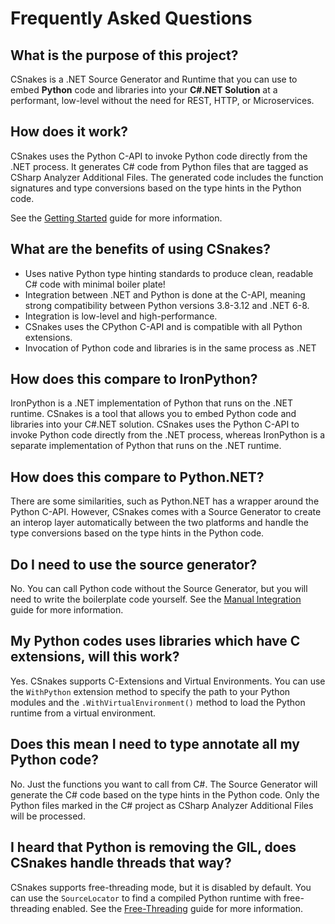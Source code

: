 # Frequently Asked Questions

## What is the purpose of this project?

CSnakes is a .NET Source Generator and Runtime that you can use to embed **Python** code and libraries into your **C#.NET Solution** at a performant, low-level without the need for REST, HTTP, or Microservices.

## How does it work?

CSnakes uses the Python C-API to invoke Python code directly from the .NET process. It generates C# code from Python files that are tagged as CSharp Analyzer Additional Files. The generated code includes the function signatures and type conversions based on the type hints in the Python code.

See the [Getting Started](../getting-started/quick-start.md) guide for more information.

## What are the benefits of using CSnakes?

- Uses native Python type hinting standards to produce clean, readable C# code with minimal boiler plate!
- Integration between .NET and Python is done at the C-API, meaning strong compatibility between Python versions 3.8-3.12 and .NET 6-8.
- Integration is low-level and high-performance.
- CSnakes uses the CPython C-API and is compatible with all Python extensions.
- Invocation of Python code and libraries is in the same process as .NET

## How does this compare to IronPython?

IronPython is a .NET implementation of Python that runs on the .NET runtime. CSnakes is a tool that allows you to embed Python code and libraries into your C#.NET solution. CSnakes uses the Python C-API to invoke Python code directly from the .NET process, whereas IronPython is a separate implementation of Python that runs on the .NET runtime.

## How does this compare to Python.NET?

There are some similarities, such as Python.NET has a wrapper around the Python C-API. However, CSnakes comes with a Source Generator to create an interop layer automatically between the two platforms and handle the type conversions based on the type hints in the Python code.

## Do I need to use the source generator?

No. You can call Python code without the Source Generator, but you will need to write the boilerplate code yourself. See the [Manual Integration](../advanced/manual-integration.md) guide for more information.

## My Python codes uses libraries which have C extensions, will this work?

Yes. CSnakes supports C-Extensions and Virtual Environments. You can use the `WithPython` extension method to specify the path to your Python modules and the `.WithVirtualEnvironment()` method to load the Python runtime from a virtual environment.

## Does this mean I need to type annotate all my Python code?

No. Just the functions you want to call from C#. The Source Generator will generate the C# code based on the type hints in the Python code. Only the Python files marked in the C# project as CSharp Analyzer Additional Files will be processed.

## I heard that Python is removing the GIL, does CSnakes handle threads that way?

CSnakes supports free-threading mode, but it is disabled by default. You can use the `SourceLocator` to find a compiled Python runtime with free-threading enabled. See the [Free-Threading](../advanced/free-threading.md) guide for more information.
